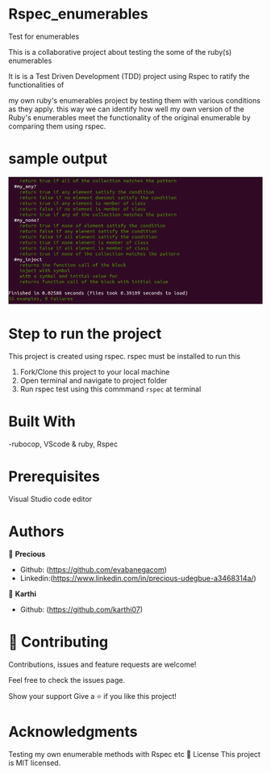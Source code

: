 # Rspec_enumerables

Test for enumerables

This is a collaborative project about testing the some of the ruby(s) enumerables

It is is a Test Driven Development (TDD) project using Rspec to ratify the functionalities of

my own ruby's enumerables project by testing them with various conditions as they apply.
this way we can identify how well my own version of the Ruby's enumerables meet the functionality
of the original enumerable by comparing them using rspec.

# sample output

![screenshot](lib/rspec.png)

# Step to run the project

This project is created using rspec. rspec must be installed to run this

1. Fork/Clone this project to your local machine
2. Open terminal and navigate to project folder
3. Run rspec test using this commmand `rspec` at terminal

# Built With

-rubocop, VScode & ruby, Rspec

# Prerequisites

Visual Studio code editor

# Authors

👤 **Precious**

- Github: (https://github.com/evabanegacom)
- Linkedin:(https://www.linkedin.com/in/precious-udegbue-a3468314a/)

👤 **Karthi**

- Github: (https://github.com/karthi07)

# 🤝 Contributing

Contributions, issues and feature requests are welcome!

Feel free to check the issues page.

Show your support
Give a ⭐️ if you like this project!

# Acknowledgments

Testing my own enumerable methods with Rspec
etc
📝 License
This project is MIT licensed.
